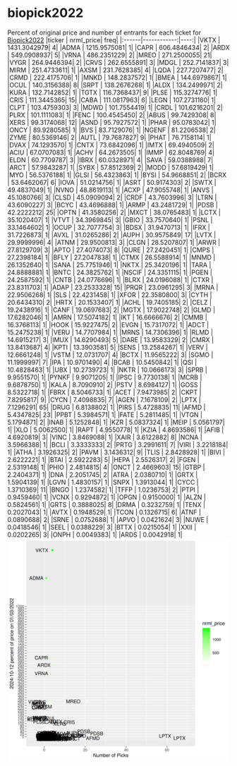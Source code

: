 # biopick2022
Percent of original price and number of entrants for each ticket for [Biopick2022](https://twitter.com/hashtag/Biopick2022)
|ticker |   nrml_price| freq|
|:------|------------:|----:|
|VKTX   | 1431.3042979|    4|
|ADMA   | 1215.9575081|    1|
|CAPR   |  606.4846434|    2|
|ARDX   |  549.0908937|    5|
|VRNA   |  486.2351229|    2|
|MREO   |  271.2500055|   21|
|VYGR   |  264.9446394|    2|
|CRVS   |  262.6555891|    3|
|MDGL   |  252.7141837|    3|
|MIRM   |  251.4733611|    1|
|AXSM   |  231.7628385|    4|
|LQDA   |  227.7207477|    2|
|CRMD   |  222.4175706|    1|
|MNKD   |  148.2837572|    1|
|BMEA   |  144.6979867|    1|
|OCUL   |  140.3156388|    8|
|SRPT   |  138.2676268|    1|
|ALDX   |  134.2499971|    2|
|KURA   |  132.7142852|    1|
|TGTX   |  116.7368437|    9|
|PLSE   |  115.3274776|    1|
|CRIS   |  111.3445365|   15|
|CABA   |  111.0817963|    6|
|LEGN   |  107.2731160|    1|
|CLPT   |  103.4759303|    3|
|MDWD   |  101.7554419|    1|
|CRDL   |  101.6216201|    2|
|PLRX   |  101.1111083|    1|
|FENC   |  100.4545450|    2|
|ABUS   |   99.7429308|    8|
|XERS   |   99.3174068|   12|
|ASND   |   95.7927572|    1|
|PHAR   |   95.0783042|    1|
|ONCY   |   89.9280585|    1|
|BVS    |   83.7129076|    1|
|NGENF  |   81.2206538|    2|
|ZYME   |   80.5369146|    2|
|AUTL   |   79.7687827|    9|
|PHAT   |   76.7158114|    1|
|DVAX   |   74.1293570|    1|
|CNTX   |   73.6842096|    1|
|IMTX   |   69.4940509|    2|
|ACIU   |   67.0707083|    1|
|ACHV   |   64.2673505|    1|
|IMMP   |   62.8048769|    4|
|ELDN   |   60.7709787|    3|
|IBRX   |   60.0328971|    4|
|SAVA   |   59.0388988|    7|
|ARCT   |   57.9843287|    1|
|SYBX   |   57.8512369|    2|
|MODD   |   57.6819429|    1|
|MYO    |   56.5376188|    1|
|GLSI   |   56.4323863|    1|
|BYSI   |   54.9668851|    2|
|BCRX   |   53.6462067|    6|
|IOVA   |   51.0214756|    1|
|ASRT   |   50.9174303|    2|
|SWTX   |   49.4837049|    1|
|NVNO   |   48.8619113|    1|
|ACXP   |   47.9055748|    1|
|ANVS   |   45.1080766|    3|
|CLSD   |   45.0909094|    2|
|CRDF   |   43.7603996|    3|
|LTRN   |   43.6090227|    3|
|BCYC   |   43.4696888|    1|
|ARMP   |   43.2481729|    1|
|PDSB   |   42.2222212|   25|
|OPTN   |   41.3580256|    2|
|MXCT   |   38.0765483|    1|
|LCTX   |   35.1020407|    1|
|VTVT   |   34.3969845|    3|
|GBIO   |   33.7570640|    1|
|PSNL   |   33.1464602|    1|
|OCUP   |   32.7077754|    3|
|BDSX   |   31.9470713|    1|
|IFRX   |   31.7226873|    1|
|AVXL   |   31.0265286|    2|
|AUPH   |   30.9575849|   17|
|LVTX   |   29.9999996|    4|
|ATNM   |   29.9500813|    3|
|CLGN   |   28.5207807|    1|
|ARWR   |   27.8129709|    3|
|APTO   |   27.4074073|    8|
|QURE   |   27.2420451|    1|
|CMPS   |   27.2398184|    1|
|BFLY   |   27.2047838|    1|
|CTMX   |   26.5588914|    1|
|MNMD   |   26.1352640|    1|
|SANA   |   25.7751946|    1|
|NKTX   |   25.3420196|    1|
|TARA   |   24.8888881|    1|
|BNTC   |   24.3825762|    1|
|NSCIF  |   24.3351115|    1|
|PGEN   |   24.2587592|    1|
|CNTB   |   24.0776696|    1|
|BLRX   |   24.0196088|    1|
|CTXR   |   23.8311703|    1|
|ADAP   |   23.2533328|   15|
|PRQR   |   23.0961295|    3|
|MRNA   |   22.9506268|    1|
|SLS    |   22.4231458|    1|
|XFOR   |   22.3580800|    3|
|CYTH   |   20.6434310|    2|
|HRTX   |   20.1533407|    1|
|ACHL   |   19.7405185|    2|
|CELZ   |   19.2438916|    1|
|CANF   |   19.0697683|    2|
|MGTX   |   17.9022748|    2|
|GLMD   |   17.6282046|    1|
|AMRN   |   17.5074182|    1|
|IKT    |   16.6666676|    2|
|CMMB   |   16.3768113|    1|
|HOOK   |   15.9227475|    2|
|EVGN   |   15.7317072|    1|
|ADCT   |   15.2475238|    1|
|VERU   |   14.7707984|    1|
|MRNS   |   14.7306396|    1|
|RLMD   |   14.6915217|    3|
|IMUX   |   14.6290493|    5|
|DARE   |   13.9583329|    2|
|CMRX   |   13.8413687|    4|
|KPTI   |   13.3903581|    5|
|SENS   |   13.2584267|    1|
|VERV   |   12.6661248|    1|
|VSTM   |   12.0731707|    4|
|BCTX   |   11.9565222|    3|
|SGMO   |   11.1999997|    7|
|IPA    |   10.9701490|    4|
|BCAB   |   10.5450842|    1|
|QSI    |   10.4828463|    1|
|UBX    |   10.2739723|    1|
|NKTR   |   10.0666173|    3|
|SPRB   |    9.9551570|    1|
|PYNKF  |    9.9071205|    1|
|IPSC   |    9.7730138|    1|
|MCRB   |    9.6878750|    1|
|KALA   |    8.7090910|    2|
|PSTV   |    8.6984127|    1|
|GOSS   |    8.5322718|    1|
|FBRX   |    8.5046733|    1|
|ACET   |    7.9473985|    2|
|CKPT   |    7.8295817|    9|
|CYCN   |    7.4098835|    7|
|AGEN   |    7.1678109|    2|
|LPTX   |    7.1296291|   65|
|DRUG   |    6.8138802|    1|
|PIRS   |    5.4728835|   11|
|AFMD   |    5.4347825|   23|
|PPBT   |    5.3984571|    1|
|FATE   |    5.2811485|    1|
|VTGN   |    5.1794871|    2|
|INAB   |    5.1252848|    1|
|KZR    |    5.0837324|    1|
|MEIP   |    5.0561797|    1|
|XLO    |    5.0062500|    1|
|RAPT   |    4.9550778|    1|
|KZIA   |    4.8693586|    1|
|AFIB   |    4.6920819|    3|
|VINC   |    3.8469088|    1|
|XAIR   |    3.6122882|    8|
|NCNA   |    3.5966388|    1|
|BCLI   |    3.3333333|    2|
|PRTG   |    3.2991611|    7|
|VIRI   |    3.2218184|    1|
|ATHA   |    3.1926325|    2|
|PAVM   |    3.1436312|    9|
|TLIS   |    2.8428928|    1|
|BIVI   |    2.6222221|    1|
|BTAI   |    2.5922283|    5|
|HEPA   |    2.5526317|    2|
|FGEN   |    2.5319148|    1|
|PHIO   |    2.4814815|    4|
|ONCT   |    2.4669603|   15|
|GTBP   |    2.2404371|    1|
|DNA    |    2.2051745|    2|
|ATRA   |    2.0380710|    1|
|GRTX   |    1.5904139|    1|
|LGVN   |    1.4830157|    1|
|SNPX   |    1.3913044|    1|
|CYCC   |    1.3710369|   11|
|BNGO   |    1.2374582|    1|
|TFFP   |    1.0236753|    2|
|PTPI   |    0.9459460|    1|
|VCNX   |    0.9294872|    1|
|OPGN   |    0.9150000|    1|
|ALZN   |    0.5824561|    1|
|GRTS   |    0.3888025|    8|
|DRMA   |    0.3232759|    1|
|TENX   |    0.2027043|    1|
|AVTX   |    0.1948529|    1|
|TCON   |    0.1326715|    6|
|ATNF   |    0.0890688|    2|
|SRNE   |    0.0752688|    1|
|APVO   |    0.0421624|    3|
|NUWE   |    0.0418546|    1|
|SEEL   |    0.0388229|    3|
|BTTX   |    0.0215054|    1|
|XXII   |    0.0202265|    3|
|ONPH   |    0.0049383|    1|
|ARDS   |    0.0042918|    1|
![retvspicks](biopicks.png?raw=true)
